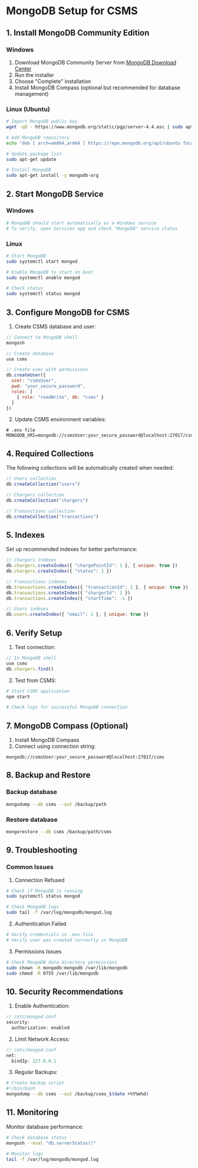 # MongoDB Setup for CSMS

## 1. Install MongoDB Community Edition

### Windows
1. Download MongoDB Community Server from [MongoDB Download Center](https://www.mongodb.com/try/download/community)
2. Run the installer
3. Choose "Complete" installation
4. Install MongoDB Compass (optional but recommended for database management)

### Linux (Ubuntu)
```bash
# Import MongoDB public key
wget -qO - https://www.mongodb.org/static/pgp/server-4.4.asc | sudo apt-key add -

# Add MongoDB repository
echo "deb [ arch=amd64,arm64 ] https://repo.mongodb.org/apt/ubuntu focal/mongodb-org/4.4 multiverse" | sudo tee /etc/apt/sources.list.d/mongodb-org-4.4.list

# Update package list
sudo apt-get update

# Install MongoDB
sudo apt-get install -y mongodb-org
```

## 2. Start MongoDB Service

### Windows
```bash
# MongoDB should start automatically as a Windows service
# To verify, open Services app and check "MongoDB" service status
```

### Linux
```bash
# Start MongoDB
sudo systemctl start mongod

# Enable MongoDB to start on boot
sudo systemctl enable mongod

# Check status
sudo systemctl status mongod
```

## 3. Configure MongoDB for CSMS

1. Create CSMS database and user:
```javascript
// Connect to MongoDB shell
mongosh

// Create database
use csms

// Create user with permissions
db.createUser({
  user: "csmsUser",
  pwd: "your_secure_password",
  roles: [
    { role: "readWrite", db: "csms" }
  ]
})
```

2. Update CSMS environment variables:
```env
# .env file
MONGODB_URI=mongodb://csmsUser:your_secure_password@localhost:27017/csms
```

## 4. Required Collections

The following collections will be automatically created when needed:

```javascript
// Users collection
db.createCollection("users")

// Chargers collection
db.createCollection("chargers")

// Transactions collection
db.createCollection("transactions")
```

## 5. Indexes

Set up recommended indexes for better performance:

```javascript
// Chargers indexes
db.chargers.createIndex({ "chargePointId": 1 }, { unique: true })
db.chargers.createIndex({ "status": 1 })

// Transactions indexes
db.transactions.createIndex({ "transactionId": 1 }, { unique: true })
db.transactions.createIndex({ "chargerId": 1 })
db.transactions.createIndex({ "startTime": -1 })

// Users indexes
db.users.createIndex({ "email": 1 }, { unique: true })
```

## 6. Verify Setup

1. Test connection:
```javascript
// In MongoDB shell
use csms
db.chargers.find()
```

2. Test from CSMS:
```bash
# Start CSMS application
npm start

# Check logs for successful MongoDB connection
```

## 7. MongoDB Compass (Optional)

1. Install MongoDB Compass
2. Connect using connection string:
```
mongodb://csmsUser:your_secure_password@localhost:27017/csms
```

## 8. Backup and Restore

### Backup database
```bash
mongodump --db csms --out /backup/path
```

### Restore database
```bash
mongorestore --db csms /backup/path/csms
```

## 9. Troubleshooting

### Common Issues

1. Connection Refused
```bash
# Check if MongoDB is running
sudo systemctl status mongod

# Check MongoDB logs
sudo tail -f /var/log/mongodb/mongod.log
```

2. Authentication Failed
```bash
# Verify credentials in .env file
# Verify user was created correctly in MongoDB
```

3. Permissions Issues
```bash
# Check MongoDB data directory permissions
sudo chown -R mongodb:mongodb /var/lib/mongodb
sudo chmod -R 0755 /var/lib/mongodb
```

## 10. Security Recommendations

1. Enable Authentication:
```javascript
// /etc/mongod.conf
security:
  authorization: enabled
```

2. Limit Network Access:
```javascript
// /etc/mongod.conf
net:
  bindIp: 127.0.0.1
```

3. Regular Backups:
```bash
# Create backup script
#!/bin/bash
mongodump --db csms --out /backup/csms_$(date +%Y%m%d)
```

## 11. Monitoring

Monitor database performance:
```bash
# Check database status
mongosh --eval "db.serverStatus()"

# Monitor logs
tail -f /var/log/mongodb/mongod.log
``` 